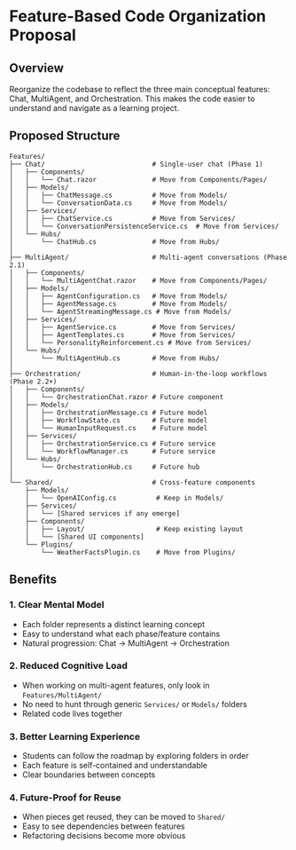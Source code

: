 # Feature-Based Code Organization Proposal

## Overview
Reorganize the codebase to reflect the three main conceptual features: Chat, MultiAgent, and Orchestration. This makes the code easier to understand and navigate as a learning project.

## Proposed Structure

```
Features/
├── Chat/                           # Single-user chat (Phase 1)
│   ├── Components/
│   │   └── Chat.razor              # Move from Components/Pages/
│   ├── Models/
│   │   ├── ChatMessage.cs          # Move from Models/
│   │   └── ConversationData.cs     # Move from Models/
│   ├── Services/
│   │   ├── ChatService.cs          # Move from Services/
│   │   └── ConversationPersistenceService.cs  # Move from Services/
│   └── Hubs/
│       └── ChatHub.cs              # Move from Hubs/
│
├── MultiAgent/                     # Multi-agent conversations (Phase 2.1)
│   ├── Components/
│   │   └── MultiAgentChat.razor    # Move from Components/Pages/
│   ├── Models/
│   │   ├── AgentConfiguration.cs   # Move from Models/
│   │   ├── AgentMessage.cs         # Move from Models/
│   │   └── AgentStreamingMessage.cs # Move from Models/
│   ├── Services/
│   │   ├── AgentService.cs         # Move from Services/
│   │   ├── AgentTemplates.cs       # Move from Services/
│   │   └── PersonalityReinforcement.cs # Move from Services/
│   └── Hubs/
│       └── MultiAgentHub.cs        # Move from Hubs/
│
├── Orchestration/                  # Human-in-the-loop workflows (Phase 2.2+)
│   ├── Components/
│   │   └── OrchestrationChat.razor # Future component
│   ├── Models/
│   │   ├── OrchestrationMessage.cs # Future model
│   │   ├── WorkflowState.cs        # Future model
│   │   └── HumanInputRequest.cs    # Future model
│   ├── Services/
│   │   ├── OrchestrationService.cs # Future service
│   │   └── WorkflowManager.cs      # Future service
│   └── Hubs/
│       └── OrchestrationHub.cs     # Future hub
│
└── Shared/                         # Cross-feature components
    ├── Models/
    │   └── OpenAIConfig.cs          # Keep in Models/
    ├── Services/
    │   └── [Shared services if any emerge]
    ├── Components/
    │   ├── Layout/                  # Keep existing layout
    │   └── [Shared UI components]
    └── Plugins/
        └── WeatherFactsPlugin.cs    # Move from Plugins/
```

## Benefits

### 1. **Clear Mental Model**
- Each folder represents a distinct learning concept
- Easy to understand what each phase/feature contains
- Natural progression: Chat → MultiAgent → Orchestration

### 2. **Reduced Cognitive Load**
- When working on multi-agent features, only look in `Features/MultiAgent/`
- No need to hunt through generic `Services/` or `Models/` folders
- Related code lives together

### 3. **Better Learning Experience**
- Students can follow the roadmap by exploring folders in order
- Each feature is self-contained and understandable
- Clear boundaries between concepts

### 4. **Future-Proof for Reuse**
- When pieces get reused, they can be moved to `Shared/`
- Easy to see dependencies between features
- Refactoring decisions become more obvious

